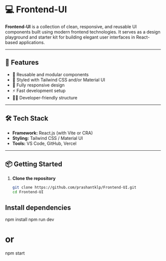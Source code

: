 # 💻 Frontend-UI

**Frontend-UI** is a collection of clean, responsive, and reusable UI components built using modern frontend technologies. It serves as a design playground and starter kit for building elegant user interfaces in React-based applications.

---

## 🚀 Features

- 🧱 Reusable and modular components
- 🎨 Styled with Tailwind CSS and/or Material UI
- 📱 Fully responsive design
- ⚡ Fast development setup
- 🧑‍💻 Developer-friendly structure

---

## 🛠️ Tech Stack

- **Framework:** React.js (with Vite or CRA)
- **Styling:** Tailwind CSS / Material UI
- **Tools:** VS Code, GitHub, Vercel

---

## 📦 Getting Started

1. **Clone the repository**
   ```bash
   git clone https://github.com/prashantklp/Frontend-UI.git
   cd Frontend-UI


## Install dependencies

npm install
npm run dev
# or
npm start





